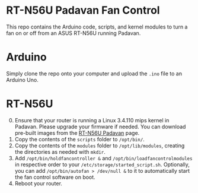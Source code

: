 # RT-N56U Padavan Fan Control
This repo contains the Arduino code, scripts, and kernel modules to turn a fan on or off from an ASUS RT-N56U running Padavan.

# Arduino
Simply clone the repo onto your computer and upload the `.ino` file to an Arduino Uno.

# RT-N56U
0. Ensure that your router is running a Linux 3.4.110 mips kernel in Padavan. Please upgrade your firmware if needed. You can download pre-built images from the [RT-N56U Padavan](https://bitbucket.org/padavan/rt-n56u/downloads/) page.
1. Copy the contents of the `scripts` folder to `/opt/bin/`.
2. Copy the contents of the `modules` folder to `/opt/lib/modules`, creating the directories as needed with `mkdir`.
3. Add `/opt/bin/holdfancontroller &` and `/opt/bin/loadfancontrolmodules` in respective order to your `/etc/storage/started_script.sh`. Optionally, you can add `/opt/bin/autofan > /dev/null &` to it to automatically start the fan control software on boot.
4. Reboot your router.

